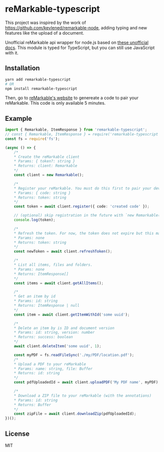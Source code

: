 # reMarkable-typescript

This project was inspired by the work of https://github.com/kevlened/remarkable-node, adding typing and new features like the upload of a document.

Unofficial reMarkable api wrapper for node.js based on [these unofficial docs](https://github.com/splitbrain/ReMarkableAPI/wiki).
This module is typed for TypeScript, but you can still use JavaScript with it.

## Installation
```bash
yarn add remarkable-typescript
# OR
npm install remarkable-typescript
```

Then, go to [reMarkable's website](https://my.remarkable.com/connect/remarkable) to genereate a code to pair your reMarkable. This code is only available 5 minutes.

## Example

```ts
import { Remarkable, ItemResponse } from 'remarkable-typescript';
// const { Remarkable, ItemResponse } = require('remarkable-typescript');
const fs = require('fs');

(async () => {
    /*
    * Create the reMarkable client
    * Params: { token?: string }
    * Returns: client: Remarkable
    */
    const client = new Remarkable();

    /*
    * Register your reMarkable. You must do this first to pair your device if you didn't specified a token. This may take a few seconds to complete.
    * Params: { code: string }
    * Returns: token: string
    */
    const token = await client.register({ code: 'created code' });

    // (optional) skip registration in the future with `new Remarkable({token})`
    console.log(token);

    /*
    * Refresh the token. For now, the token does not expire but this may change in the future
    * Params: none
    * Returns: token: string
    */
    const newToken = await client.refreshToken();

    /*
    * List all items, files and folders.
    * Params: none
    * Returns: ItemResponse[]
    */
    const items = await client.getAllItems();

    /*
    * Get an item by id
    * Params: id: string
    * Returns: ItemResponse | null
    */
    const item = await client.getItemWithId('some uuid');

    /*
    * Delete an item by is ID and document version
    * Params: id: string, version: number
    * Returns: success: boolean
    */
    await client.deleteItem('some uuid', 1);

    const myPDF = fs.readFileSync('./my/PDF/location.pdf');
    /*
    * Upload a PDF to your reMarkable
    * Params: name: string, file: Buffer
    * Returns: id: string
    */
    const pdfUploadedId = await client.uploadPDF('My PDF name', myPDF);

    /*
    * Download a ZIP file to your reMarkable (with the annotations)
    * Params: id: string
    * Returns: Buffer
    */
    const zipFile = await client.downloadZip(pdfUploadedId);
})();
```

## License
MIT



